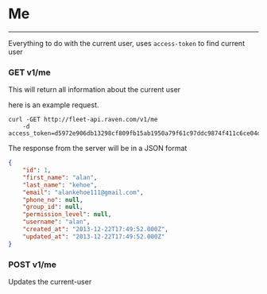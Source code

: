 # Me
---

Everything to do with the current user, uses `access-token` to find current user

### GET v1/me
This will return all information about the current user

here is an example request.

```
curl -GET http://fleet-api.raven.com/v1/me
    -d access_token=d5972e906db13298cf809fb15ab1950a79f61c97ddc9874f411c6ce04db3898b
```

The response from the server will be in a JSON format

``` json
{
    "id": 1,
    "first_name": "alan",
    "last_name": "kehoe",
    "email": "alankehoe111@gmail.com",
    "phone_no": null,
    "group_id": null,
    "permission_level": null,
    "username": "alan",
    "created_at": "2013-12-22T17:49:52.000Z",
    "updated_at": "2013-12-22T17:49:52.000Z"
}
```

### POST v1/me
Updates the current-user